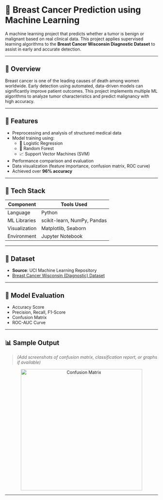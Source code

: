 # 🧬 Breast Cancer Prediction using Machine Learning

A machine learning project that predicts whether a tumor is benign or malignant based on real clinical data. This project applies supervised learning algorithms to the **Breast Cancer Wisconsin Diagnostic Dataset** to assist in early and accurate detection.

---

## 📌 Overview

Breast cancer is one of the leading causes of death among women worldwide. Early detection using automated, data-driven models can significantly improve patient outcomes. This project implements multiple ML algorithms to analyze tumor characteristics and predict malignancy with high accuracy.

---

## 🚀 Features

- Preprocessing and analysis of structured medical data
- Model training using:
  - 🎯 Logistic Regression
  - 🌲 Random Forest
  - 📈 Support Vector Machines (SVM)
- Performance comparison and evaluation
- Data visualization (feature importance, confusion matrix, ROC curve)
- Achieved over **96% accuracy**

---

## 🧠 Tech Stack

| Component | Tools Used |
|-----------|-------------|
| Language  | Python |
| ML Libraries | scikit-learn, NumPy, Pandas |
| Visualization | Matplotlib, Seaborn |
| Environment | Jupyter Notebook |

---

## 📂 Dataset

- **Source**: UCI Machine Learning Repository  
- [Breast Cancer Wisconsin (Diagnostic) Dataset](https://archive.ics.uci.edu/ml/datasets/Breast+Cancer+Wisconsin+(Diagnostic))

---

## 🧪 Model Evaluation

- Accuracy Score
- Precision, Recall, F1-Score
- Confusion Matrix
- ROC-AUC Curve

---

## 📊 Sample Output

> _(Add screenshots of confusion matrix, classification report, or graphs if available)_  
<p align="center">
  <img src="images/confusion_matrix.png" alt="Confusion Matrix" width="400"/>
</p>

---


